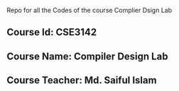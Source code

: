 Repo for all the Codes of the course Complier Dsign Lab
## Course Id: CSE3142
## Course Name: Compiler Design Lab
## Course Teacher: Md. Saiful Islam
